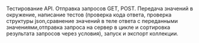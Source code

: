 Тестирование API.
Отправка запросов GET, POST. Передача значений в окружение, написание тестов (проверка кода ответа, проверка структуры json,сравнение значений в теле ответа с переданными значениями,отправка запроса на сервер в цикле и сортировка результата запросов через условия), запуск и экспорт коллекции.
